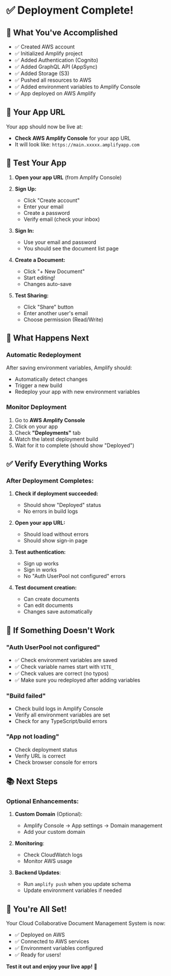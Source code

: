 # ✅ Deployment Complete!

## 🎉 What You've Accomplished

- ✅ Created AWS account
- ✅ Initialized Amplify project
- ✅ Added Authentication (Cognito)
- ✅ Added GraphQL API (AppSync)
- ✅ Added Storage (S3)
- ✅ Pushed all resources to AWS
- ✅ Added environment variables to Amplify Console
- ✅ App deployed on AWS Amplify

## 📍 Your App URL

Your app should now be live at:
- **Check AWS Amplify Console** for your app URL
- It will look like: `https://main.xxxxx.amplifyapp.com`

## 🧪 Test Your App

1. **Open your app URL** (from Amplify Console)
2. **Sign Up:**
   - Click "Create account"
   - Enter your email
   - Create a password
   - Verify email (check your inbox)

3. **Sign In:**
   - Use your email and password
   - You should see the document list page

4. **Create a Document:**
   - Click "+ New Document"
   - Start editing!
   - Changes auto-save

5. **Test Sharing:**
   - Click "Share" button
   - Enter another user's email
   - Choose permission (Read/Write)

## 🔄 What Happens Next

### Automatic Redeployment

After saving environment variables, Amplify should:
- Automatically detect changes
- Trigger a new build
- Redeploy your app with new environment variables

### Monitor Deployment

1. Go to **AWS Amplify Console**
2. Click on your app
3. Check **"Deployments"** tab
4. Watch the latest deployment build
5. Wait for it to complete (should show "Deployed")

## ✅ Verify Everything Works

### After Deployment Completes:

1. **Check if deployment succeeded:**
   - Should show "Deployed" status
   - No errors in build logs

2. **Open your app URL:**
   - Should load without errors
   - Should show sign-in page

3. **Test authentication:**
   - Sign up works
   - Sign in works
   - No "Auth UserPool not configured" errors

4. **Test document creation:**
   - Can create documents
   - Can edit documents
   - Changes save automatically

## 🐛 If Something Doesn't Work

### "Auth UserPool not configured"
- ✅ Check environment variables are saved
- ✅ Check variable names start with `VITE_`
- ✅ Check values are correct (no typos)
- ✅ Make sure you redeployed after adding variables

### "Build failed"
- Check build logs in Amplify Console
- Verify all environment variables are set
- Check for any TypeScript/build errors

### "App not loading"
- Check deployment status
- Verify URL is correct
- Check browser console for errors

## 📚 Next Steps

### Optional Enhancements:

1. **Custom Domain** (Optional):
   - Amplify Console → App settings → Domain management
   - Add your custom domain

2. **Monitoring**:
   - Check CloudWatch logs
   - Monitor AWS usage

3. **Backend Updates**:
   - Run `amplify push` when you update schema
   - Update environment variables if needed

## 🎯 You're All Set!

Your Cloud Collaborative Document Management System is now:
- ✅ Deployed on AWS
- ✅ Connected to AWS services
- ✅ Environment variables configured
- ✅ Ready for users!

**Test it out and enjoy your live app!** 🚀

